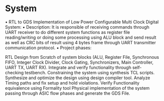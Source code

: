 # System
• RTL to GDS Implementation of Low Power Configurable Multi Clock Digital System: ▪ Description: It is responsible of receiving commands through UART receiver to do different system functions as register file reading/writing or doing some processing using ALU block and send result as well as CRC bits of result using 4 bytes frame through UART transmitter communication protocol. ▪ Project phases:

RTL Design from Scratch of system blocks (ALU, Register File, Synchronous FIFO, Integer Clock Divider, Clock Gating, Synchronizers, Main Controller, UART TX, UART RX).
Integrate and verify functionality through self-checking testbench.
Constraining the system using synthesis TCL scripts.
Synthesize and optimize the design using design compiler tool.
Analyze Timing paths and fix setup and hold violations.
Verify Functionality equivalence using Formality tool
Physical implementation of the system passing through ASIC flow phases and generate the GDS File.
